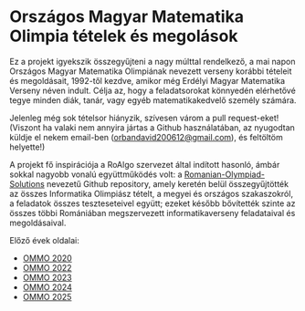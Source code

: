 # Országos Magyar Matematika Olimpia tételek és megolások

Ez a projekt igyekszik összegyűjteni a nagy múlttal rendelkező, a mai napon Országos Magyar Matematika Olimpiának nevezett verseny korábbi tételeit és megoldásait, 1992-től kezdve, amikor még Erdélyi Magyar Matematika Verseny néven indult. Célja az, hogy a feladatsorokat könnyedén elérhetővé tegye minden diák, tanár, vagy egyéb matematikakedvelő személy számára. 

Jelenleg még sok tételsor hiányzik, szívesen várom a pull request-eket! (Viszont ha valaki nem annyira jártas a Github használatában, az nyugodtan küldje el nekem email-ben (orbandavid200612@gmail.com), és feltöltöm helyette!)

A projekt fő inspirációja a RoAlgo szervezet által indított hasonló, ámbár sokkal nagyobb vonalú együttműködés volt: a [Romanian-Olympiad-Solutions](https://github.com/roalgo-discord/Romanian-Olympiad-Solutions/tree/main) nevezetű Github repository, amely keretén belül összegyűjtötték az összes Informatika Olimpiász tételt, a megyei és országos szakaszokról, a feladatok összes teszteseteivel együtt; ezeket később bővítették szinte az összes többi Romániában megszervezett informatikaverseny feladataival és megoldásaival.

Előző évek oldalai:

* [OMMO 2020](https://www.devatgi.ro/hu/bevezeto)
* [OMMO 2022](https://ommo.bathory-kolozsvar.ro/)
* [OMMO 2023](https://ommo.csikygergelyarad.ro/)
* [OMMO 2024](https://www.nemethlaszlo.ro/ommo-2024)
* [OMMO 2025](http://mag.ro/ommo)
